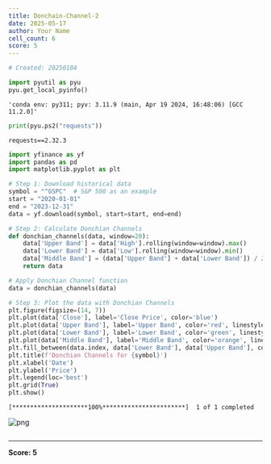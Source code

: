 ```yaml
---
title: Donchain-Channel-2
date: 2025-05-17
author: Your Name
cell_count: 6
score: 5
---
```


```python
# Created: 20250104
```


```python
import pyutil as pyu
pyu.get_local_pyinfo()
```




    'conda env: py311; pyv: 3.11.9 (main, Apr 19 2024, 16:48:06) [GCC 11.2.0]'




```python
print(pyu.ps2("requests"))
```

    requests==2.32.3
    



```python
import yfinance as yf
import pandas as pd
import matplotlib.pyplot as plt
```


```python
# Step 1: Download historical data
symbol = "^GSPC"  # S&P 500 as an example
start = "2020-01-01"
end = "2023-12-31"
data = yf.download(symbol, start=start, end=end)

# Step 2: Calculate Donchian Channels
def donchian_channels(data, window=20):
    data['Upper Band'] = data['High'].rolling(window=window).max()
    data['Lower Band'] = data['Low'].rolling(window=window).min()
    data['Middle Band'] = (data['Upper Band'] + data['Lower Band']) / 2
    return data

# Apply Donchian Channel function
data = donchian_channels(data)

# Step 3: Plot the data with Donchian Channels
plt.figure(figsize=(14, 7))
plt.plot(data['Close'], label='Close Price', color='blue')
plt.plot(data['Upper Band'], label='Upper Band', color='red', linestyle='--')
plt.plot(data['Lower Band'], label='Lower Band', color='green', linestyle='--')
plt.plot(data['Middle Band'], label='Middle Band', color='orange', linestyle='-.')
plt.fill_between(data.index, data['Lower Band'], data['Upper Band'], color='gray', alpha=0.2)
plt.title(f'Donchian Channels for {symbol}')
plt.xlabel('Date')
plt.ylabel('Price')
plt.legend(loc='best')
plt.grid(True)
plt.show()
```

    [*********************100%***********************]  1 of 1 completed



    
![png](/pynotes/images/donchain-channel-2_4_1.png)
    



```python

```


---
**Score: 5**